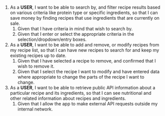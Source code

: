 1. As a **USER**, I want to be able to search by, and filter recipe results based on various criteria like protein type or specific ingredients, so that I can save money by finding recipes that use ingredients that are currently on sale.
    1. Given that I have criteria in mind that wish to search by.
    2. Given that I enter or select the appropriate criteria in the selection/dropdown/entry boxes.
2. As a **USER**, I want to be able to add and remove, or modify recipes from my recipe list, so that I can have new recipes to search for and keep my existing recipes up to date.
    1. Given that I have selected a recipe to remove, and confirmed that I wish to remove it.
    2. Given that I select the recipe I want to modify and have entered data where appropriate to change the parts of the recipe I want to change.
3. As a **USER**, I want to be able to retrieve public API information about a particular recipe and its ingredients, so that I can see nutritional and other related information about recipes and ingredients.
    1. Given that I allow the app to make external API requests outside my internal network.